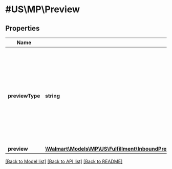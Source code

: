 # #US\MP\Preview

## Properties

Name | Type | Description | Notes
------------ | ------------- | ------------- | -------------
**previewType** | **string** | Use \"inbound\" if you are using WFS Inventory Transfer Service (ITS). Use \"selfMirroring\" if you are not using ITS and shipping directly to Walmart fulfillment centers. | [optional]
**preview** | [**\Walmart\Models\MP\US\Fulfillment\InboundPreview200ResponsePayloadInnerPreviewsInnerPreviewInner[]**](InboundPreview200ResponsePayloadInnerPreviewsInnerPreviewInner.md) | Preview | [optional]


[[Back to Model list]](../) [[Back to API list]](../../Api/US/MP) [[Back to README]](../../README.md)
